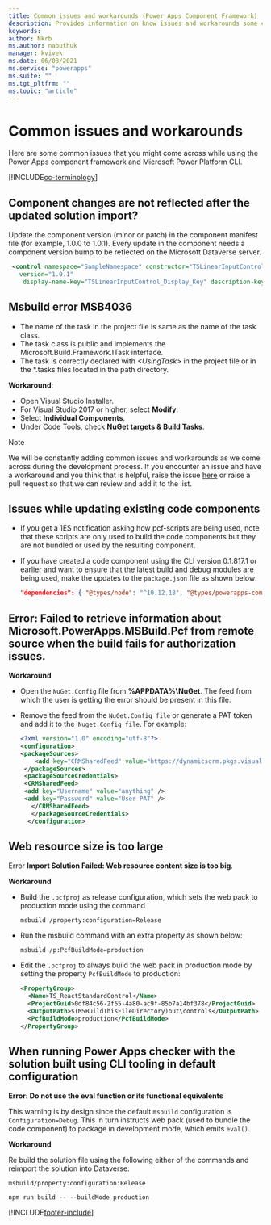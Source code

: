 ```yaml
---
title: Common issues and workarounds (Power Apps Component Framework) | Microsoft Docs
description: Provides information on know issues and workarounds some come across while working with Power Apps component framework and CLI
keywords:
author: Nkrb
ms.author: nabuthuk
manager: kvivek
ms.date: 06/08/2021
ms.service: "powerapps"
ms.suite: ""
ms.tgt_pltfrm: ""
ms.topic: "article"
---
```


# Common issues and workarounds

Here are some common issues that you might come across while using the Power Apps component framework and Microsoft Power Platform CLI.

[!INCLUDE[cc-terminology](../data-platform/includes/cc-terminology.md)]

## Component changes are not reflected after the updated solution import?

Update the component version (minor or patch) in the component manifest file (for example, 1.0.0 to 1.0.1). Every update in the component needs a component version bump to be reflected on the Microsoft Dataverse server.

```XML
 <control namespace="SampleNamespace" constructor="TSLinearInputControl" 
   version="1.0.1" 
    display-name-key="TSLinearInputControl_Display_Key" description-key="TSLinearInputControl_Desc_Key" control-type="standard">
```

## Msbuild error MSB4036

- The name of the task in the project file is same as the name of the task class.
- The task class is public and implements the Microsoft.Build.Framework.ITask interface.
- The task is correctly declared with *\<UsingTask>* in the project file or in the *.tasks files located in the path directory.

**Workaround**:

- Open Visual Studio Installer.
- For Visual Studio 2017 or higher, select **Modify**.
- Select **Individual Components**.
- Under Code Tools, check **NuGet targets & Build Tasks**.

> [!NOTE]
> We will be constantly adding common issues and workarounds as we come across during the development process. If you encounter an issue and have a workaround and you think that is helpful, raise the issue [here](https://powerusers.microsoft.com/t5/Power-Apps-Component-Framework/bd-p/pa_component_framework) or raise a pull request so that we can review and add it to the list.

## Issues while updating existing code components

- If you get a 1ES notification asking how pcf-scripts are being used, note that these scripts are only used to build the code components but they are not bundled or used by the resulting component.
- If you have created a code component using the CLI version 0.1.817.1 or earlier and want to ensure that the latest build and debug modules are being used, make the updates to the `package.json` file as shown below:
   
   ```JSON
   "dependencies": { "@types/node": "^10.12.18", "@types/powerapps-component-framework": "1.1.0"}, "devDependencies": { "pcf-scripts": "~0", "pcf-start": "~0" } 
   ```

## Error: Failed to retrieve information about Microsoft.PowerApps.MSBuild.Pcf from remote source <Feed Url> when the build fails for authorization issues. 

   **Workaround**

   - Open the `NuGet.Config` file from **%APPDATA%\NuGet**. The feed from which the user is getting the error should be present in this file. 
   - Remove the feed from the `NuGet.Config file` or generate a PAT token and add it to the` Nuget.Config file`. For example:

     ```XML
     <?xml version="1.0" encoding="utf-8"?>  
     <configuration>  
     <packageSources>  
         <add key="CRMSharedFeed" value="https://dynamicscrm.pkgs.visualstudio.com/_packaging/CRMSharedFeed/nuget/v3/index.json" />  
      </packageSources>  
      <packageSourceCredentials>  
      <CRMSharedFeed>  
      <add key="Username" value="anything" />  
      <add key="Password" value="User PAT" />  
        </CRMSharedFeed>  
        </packageSourceCredentials>  
       </configuration>
     ```

## Web resource size is too large

Error  **Import Solution Failed: Web resource content size is too big**.

**Workaround**

- Build  the `.pcfproj` as release configuration, which sets the web pack to production mode using the command 
  ```CLI
  msbuild /property:configuration=Release
  ```
- Run the msbuild command with an extra property as shown below: 
  ```CLI
  msbuild /p:PcfBuildMode=production
  ```
- Edit the `.pcfproj` to always build the web pack in production mode by setting the property `PcfBuildMode` to production:
  ```XML
  <PropertyGroup>
    <Name>TS_ReactStandardControl</Name>
    <ProjectGuid>0df84c56-2f55-4a80-ac9f-85b7a14bf378</ProjectGuid>
    <OutputPath>$(MSBuildThisFileDirectory)out\controls</OutputPath>
    <PcfBuildMode>production</PcfBuildMode>
  </PropertyGroup>
  ```

## When running Power Apps checker with the solution built using CLI tooling in default configuration

**Error: Do not use the eval function or its functional equivalents**

This warning is by design since the default `msbuild` configuration is `Configuration=Debug`. This in turn instructs web pack (used to bundle the code component) to package in development mode, which emits `eval()`. 

**Workaround**

Re build the solution file using  the following either of the commands and reimport the solution into Dataverse.

```CLI
msbuild/property:configuration:Release
```

```CLI
npm run build -- --buildMode production
```

<!--## Power Apps component framework Datasets getValue by property alias doesn't work

Power Apps component framework dataset API's getValue function only searches record by the dataset column name and not the property alias set in the manifest. Attempting to get value by property alias will return an empty value.

**Workaround**

Use the dataset column name (component can get the dataset column name by searching the column array using the alias). 

   ***Expected Behavior*** 

   ```TypeScript
   long  = dataSet.records[currentRecordId].getValue("Longitude") //based on property set in manifest"-122.3514661"
   ```

   ***Current Workaround***

   ```TypeScript
   lat = dataSet.records[currentRecordId].getValue("Address_x0020_1_x003a__x0020_Latitude")//based on the dataset column name
   ```

## Power Apps component framework Datasets SharePoint issue

Power Apps component framework dataset component currently does not properly show the records from SharePoint. While the network request will succeed with the correct data records returned, the deserialization fails and an empty dataset is returned.

**Workaround**

No workaround as of now. We are working on pushing a fix to our deployment trains.-->



[!INCLUDE[footer-include](../../includes/footer-banner.md)]